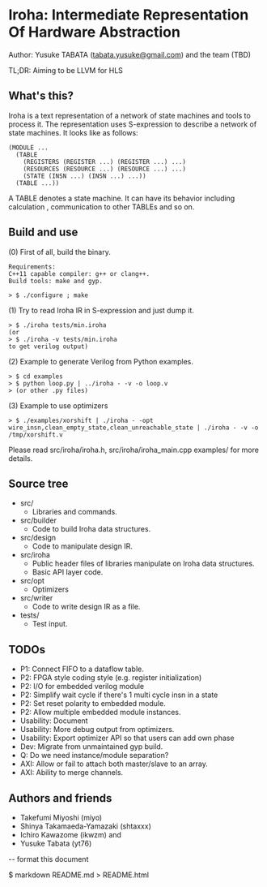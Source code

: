 # Iroha: Intermediate Representation Of Hardware Abstraction
Author: Yusuke TABATA (tabata.yusuke@gmail.com) and the team (TBD)

TL;DR: Aiming to be LLVM for HLS

## What's this?

Iroha is a text representation of a network of state machines and tools to process it. The representation uses S-expression to describe a network of state machines.
It looks like as follows:

    (MODULE ...
      (TABLE
        (REGISTERS (REGISTER ...) (REGISTER ...) ...)
        (RESOURCES (RESOURCE ...) (RESOURCE ...) ...)
        (STATE (INSN ...) (INSN ...) ...))
      (TABLE ...))

A TABLE denotes a state machine. It can have its behavior including calculation , communication to other TABLEs and so on.

## Build and use

(0) First of all, build the binary.

    Requirements:
    C++11 capable compiler: g++ or clang++.
    Build tools: make and gyp.

    > $ ./configure ; make

(1) Try to read Iroha IR in S-expression and just dump it.

    > $ ./iroha tests/min.iroha
    (or
    > $ ./iroha -v tests/min.iroha
    to get verilog output)


(2) Example to generate Verilog from Python examples.

    > $ cd examples
    > $ python loop.py | ../iroha - -v -o loop.v
    > (or other .py files)

(3) Example to use optimizers

    > $ ./examples/xorshift | ./iroha - -opt wire_insn,clean_empty_state,clean_unreachable_state | ./iroha - -v -o /tmp/xorshift.v


Please read src/iroha/iroha.h, src/iroha/iroha_main.cpp examples/ for more details.

## Source tree

* src/
    * Libraries and commands.
* src/builder
    * Code to build Iroha data structures.
* src/design
    * Code to manipulate design IR.
* src/iroha
    * Public header files of libraries manipulate on Iroha data structures.
    * Basic API layer code.
* src/opt
    * Optimizers
* src/writer
    * Code to write design IR as a file.
* tests/
    * Test input.

## TODOs

* P1: Connect FIFO to a dataflow table.
* P2: FPGA style coding style (e.g. register initialization)
* P2: I/O for embedded verilog module
* P2: Simplify wait cycle if there's 1 multi cycle insn in a state
* P2: Set reset polarity to embedded module.
* P2: Allow multiple embedded module instances.
* Usability: Document
* Usability: More debug output from optimizers.
* Usability: Export optimizer API so that users can add own phase
* Dev: Migrate from unmaintained gyp build.
* Q: Do we need instance/module separation?
* AXI: Allow or fail to attach both master/slave to an array.
* AXI: Ability to merge channels.

## Authors and friends

* Takefumi Miyoshi (miyo)
* Shinya Takamaeda-Yamazaki (shtaxxx)
* Ichiro Kawazome (ikwzm)
and
* Yusuke Tabata (yt76)

-- format this document

$ markdown README.md > README.html

